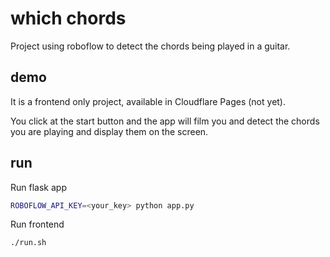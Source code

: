 # which chords

Project using roboflow to detect the chords being played in a guitar.

## demo

It is a frontend only project, available in Cloudflare Pages (not yet).

You click at the start button and the app will film you and detect the chords you are playing and display them on the screen.

## run

Run flask app

```bash
ROBOFLOW_API_KEY=<your_key> python app.py
```

Run frontend

```bash
./run.sh
```

